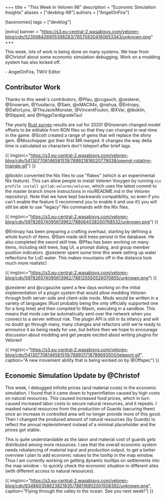 +++
title = "This Week In Veloren 98"
description = "Economic Simulation Insights"
aliases = ["devblog-98"]
authors = ["AngelOnFira"]

[taxonomies]
tags = ["devblog"]

[extra]
banner = "https://s3.eu-central-2.wasabisys.com/veloren-blog/cdn/523568428905398283/785708304160653343/unknown.png"
+++

This week, lots of work is being done on many systems. We hear from @Christof
about some economic simulation debugging. Work on a modding system has also
kicked off.

\- AngelOnFira, TWiV Editor

## Contributor Work

Thanks to this week's contributors, @Pfau, @ccgauch, @zesterer, @Snowram,
@Yusdacra, @Sam, @xMAC94x, @nahua, @Entropy, @DaforLynx, @TheJackiMonster,
@VincentFoulon, @XVar, @lboklin, @Slipped, and @HiggsTardigradeTau!

The yearly [Rust
survey](https://blog.rust-lang.org/2020/12/16/rust-survey-2020.html) results are
out for 2020! @Snowram changed model offsets to be editable from RON files so
that they can changed in real-time in the game. @Scott created a range of gems
that will replace the shiny gem. @Moschopper got their first MR merged. It
changes the way delta time is calculated so characters don't teleport after brief
lags.

{{
  img(src="https://s3.eu-central-2.wasabisys.com/veloren-blog/cdn/541307708146581519/789921816020779038/opengl-rotating-triangle.gif")
}}

@lboklin converted the Nix files to use "flakes" (which is an experimental Nix
feature). This can allow people to install Veloren Voxygen by running `nix profile install gitlab:veloren/veloren`, which uses the latest commit to the
master branch (more instructions in nix/README.md in the Veloren repository).
Note that we have kept backwards compatibility, so even if you can't enable the
feature (I recommend you to enable it and use it!) you will still be able to use
"legacy" Nix commands with the Nix files.

{{
  img(src="https://s3.eu-central-2.wasabisys.com/veloren-blog/cdn/597826574095613962/788064538200768532/unknown.png")
}}

@Entropy has been preparing a crafting overhaul, starting by defining a whole
bunch of items. @Sam made skill trees persist in the database. He also completed
the sword skill tree. @Pfau has been working on many items, including skill
trees, bag UI, a prompt dialog, and group member position indicators. @zesterer
spent some time this week setting up water reflections for LoD water. This makes
mountains off in the distance look much more realistic!

{{
  img(src="https://s3.eu-central-2.wasabisys.com/veloren-blog/cdn/597826574095613962/788125550526070855/unknown.png")
}}

@zesterer and @ccgauche spent a few days working on the initial implementation
of a plugin system that would allow modding Veloren through both server-side and
client-side mods. Mods would be written in a variety of languages (Rust probably
being the only officially supported one for a long time) and then compiled to
Wasm, executing in a sandbox. This means that mods can be automatically sent
over the network when you connect to a server without risk. The plugin API is
still in its infancy and will no doubt go through many, many changes and
refactors until we're ready to announce it as being ready for use, but before
then we hope to encourage discussion about modding and get people excited about
writing plugins for Veloren!

{{
  img(src="https://s3.eu-central-2.wasabisys.com/veloren-blog/cdn/541307708146581519/789931718789693500/teleport.gif",
  caption="A new movement ability that is being worked on by @Offspec")
}}

## Economic Simulation Update by @Christof

This week, I debugged infinite prices (and material costs) in the economic
simulation. I found that it came down to hyperinflation caused by high costs on
natural resources. This caused increased food prices, which in turn caused
increased labor costs to secure natural resources, and it repeats. I masked
natural resources from the production of Guards (securing them) once an increase
in controlled area will no longer provide more of this good. Then I changed the
produced amount of natural resources (by Guards) to reflect the annual
replenishment instead of a minimal placeholder and the prices got stable.

This is quite understandable as the labor and material cost of guards gets
distributed among more resources. I see that the overall economic system needs
rebalancing of material input and production output, to get a better overview I
plan to add economic values to the tooltip in the map window. Thus I am
currently working on getting dynamic tooltips on settlements into the map window
\- to quickly check the economic situation in different sites (with different
access to natural resources).

{{
  img(src="https://s3.eu-central-2.wasabisys.com/veloren-blog/cdn/634860358623821835/788116902001508392/unknown.png",
  caption="Flying through the valley to the ocean. See you next week!")
}}
